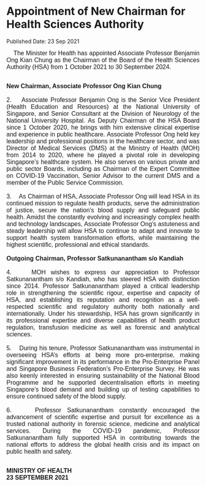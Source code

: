 <html>
    <meta http-equiv="Content-Type" content="text/html; charset=utf-8"/>
    <meta charset="utf-8"/>
    <title>Appointment of New Chairman for  Health Sciences Authority </title>
    <body><h1>Appointment of New Chairman for  Health Sciences Authority </h1>
    <p>Published Date: 23 Sep 2021</p> <p style="margin-bottom: 0cm; text-align: justify;"><span style="font-size: 16px; font-family: Arial;">&nbsp; &nbsp; The Minister for Health has appointed Associate Professor&nbsp;Benjamin Ong&nbsp;Kian Chung as the Chairman of the Board of&nbsp;the Health Sciences Authority (HSA)&nbsp;from 1 October 2021 to 30 September 2024.&nbsp;</span></p><p style="text-align: justify;"><span style="font-size: 16px; font-family: Arial;"><br><strong>New Chairman, Associate Professor Ong Kian Chung<br></strong><br>2. &nbsp; &nbsp;Associate Professor Benjamin Ong is the Senior Vice President (Health Education and Resources) at the National University of Singapore, and Senior Consultant at the Division of Neurology of the National University Hospital.&nbsp;As Deputy Chairman of the HSA Board since 1 October 2020, he brings with him extensive clinical expertise and experience in public healthcare.&nbsp;Associate Professor Ong&nbsp;held key leadership and professional positions in the healthcare sector, and was Director of Medical Services (DMS) at the Ministry of Health (MOH) from 2014 to 2020, where he played a pivotal role in developing Singapore’s healthcare system.&nbsp;He also serves on various private and public sector Boards, including as Chairman of the Expert Committee on COVID-19 Vaccination, Senior Advisor to the current DMS and a member of the Public Service Commission.&nbsp;<br><br>3. &nbsp; &nbsp;As Chairman of HSA, Associate Professor Ong will lead HSA&nbsp;in its continued mission to regulate health products, serve the administration of justice, secure the nation's blood supply and safeguard public health. Amidst the constantly evolving and increasingly complex health and technology landscapes,&nbsp;Associate Professor Ong’s&nbsp;astuteness and steady leadership will allow HSA to continue to adapt and innovate to support health system transformation efforts, while maintaining the highest scientific, professional and ethical standards.<br><br><strong>Outgoing Chairman, Professor Satkunanantham s/o Kandiah</strong><br><br>4. &nbsp; &nbsp;MOH wishes to express our appreciation to Professor Satkunanantham s/o Kandiah, who has steered HSA with distinction since 2014. Professor Satkunanantham&nbsp;played a critical leadership role in strengthening the scientific rigour, expertise and capacity of HSA, and establishing its reputation and recognition as a well-respected scientific and regulatory authority both nationally and internationally. Under his stewardship, HSA has grown significantly in its professional expertise and diverse capabilities of health product regulation, transfusion medicine as well as forensic and analytical sciences.&nbsp;&nbsp;<br><br>5. &nbsp; &nbsp;During his tenure, Professor Satkunanantham was instrumental in overseeing&nbsp;HSA’s efforts at being more pro-enterprise, making significant improvement in its performance in the Pro-Enterprise Panel and Singapore Business Federation’s Pro-Enterprise Survey.&nbsp;He&nbsp;was also keenly interested in ensuring sustainability of the National Blood Programme and he supported decentralisation efforts in meeting Singapore’s blood demand and building up of testing capabilities to ensure continued safety of the blood supply.&nbsp;<br><br>6. &nbsp; &nbsp;Professor Satkunanantham&nbsp;constantly encouraged the advancement of scientific expertise and pursuit for excellence as a trusted national authority in forensic science, medicine and analytical services. During the COVID-19 pandemic,&nbsp;Professor Satkunanantham&nbsp;fully supported HSA in contributing towards the national efforts to address the global health crisis and its impact on public health and safety.&nbsp;&nbsp;<br></span></p><p style="text-align: justify;"><span style="font-size: 16px; font-family: Arial;"><strong><br>MINISTRY OF HEALTH<br>23 SEPTEMBER&nbsp;2021</strong></span></p><p style="margin-bottom: 0cm; text-align: justify;"><div></div><br></p></body>
</html>